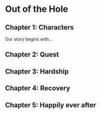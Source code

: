 # Out of the Hole

## Chapter 1: Characters

Our story begins with...


## Chapter 2: Quest


## Chapter 3: Hardship


## Chapter 4: Recovery


## Chapter 5: Happily ever after

